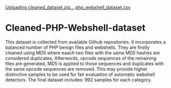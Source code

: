 [Uploading cleaned_dataset.zip…]()
[php_webshell_dataset.csv](https://github.com/hannousse/Cleaned-PHP-Webshell-dataset/files/6790823/php_webshell_dataset.csv)
# Cleaned-PHP-Webshell-dataset
This dataset is collected from available Github repositories. It incorporates a balanced number of PHP benign files and webshells. They are firstly cleaned using MD5 where eaach two files with the same MD5 hashes are considered duplicates. Afterwords, opcode sequences of the remaining files are generated, MD5 is applied to those sequences and duplicates with the same opcode sequences are removed. This may provide higher distinctive samples to be used for fair evaluation of automatic webshell detectors. The final dataset includes: 992 samples for each category. 

